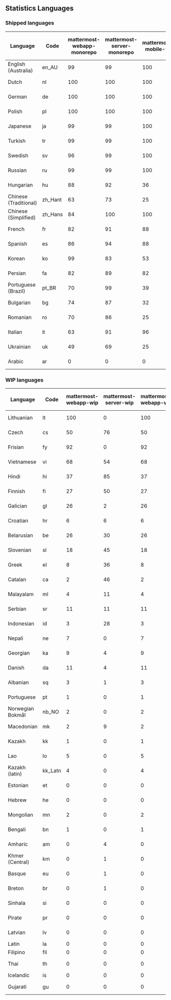 ## Statistics Languages ##
###  Shipped languages  ###
|Language|Code|mattermost-webapp-monorepo|mattermost-server-monorepo|mattermost-mobile-v2|mattermost-desktop|mattermost-boards-webapp-monorepo|mattermost-playbooks-webapp-monorepo|calls-webapp|Total|Last Modified|
|---|---|---|---|---|---|---|---|---|---|---|
|English (Australia)|en_AU| 99| 99| 100| 100| 100| 99| 0| 99|2023-06-10T04:29:02.394142Z|
|Dutch|nl| 100| 100| 100| 100| 100| 100| 100| 99|2023-06-12T08:23:11.021776Z|
|German|de| 100| 100| 100| 100| 100| 100| 100| 99|2023-06-12T07:33:32.438347Z|
|Polish|pl| 100| 100| 100| 100| 100| 100| 100| 99|2023-06-12T05:45:26.487099Z|
|Japanese|ja| 99| 99| 100| 100| 100| 100| 98| 99|2023-06-06T07:56:05.450770Z|
|Turkish|tr| 99| 99| 100| 100| 100| 100| 98| 98|2023-06-06T07:57:16.145648Z|
|Swedish|sv| 96| 99| 100| 95| 100| 100| 0| 98|2023-06-06T07:57:07.247194Z|
|Russian|ru| 99| 99| 100| 100| 100| 61| 0| 96|2023-06-06T15:13:45.080940Z|
|Hungarian|hu| 88| 92| 36| 94| 100| 81| 0| 87|2023-06-06T07:55:47.915429Z|
|Chinese (Traditional)|zh_Hant| 63| 73| 25| 0| 100| 2| 0| 84|2023-06-07T09:42:55.380260Z|
|Chinese (Simplified)|zh_Hans| 84| 100| 100| 100| 100| 27| 98| 82|2023-06-12T06:51:42.061014Z|
|French|fr| 82| 91| 88| 91| 98| 27| 50| 81|2023-06-09T02:32:52.863962Z|
|Spanish|es| 86| 94| 88| 93| 48| 0| 26| 81|2023-06-09T10:24:37.173489Z|
|Korean|ko| 99| 83| 53| 100| 100| 100| 1| 80|2023-06-06T07:56:13.801461Z|
|Persian|fa| 82| 89| 82| 94| 26| 1| 0| 76|2023-06-06T07:55:30.407745Z|
|Portuguese (Brazil)|pt_BR| 70| 99| 39| 47| 100| 0| 73| 75|2023-06-06T07:56:40.409823Z|
|Bulgarian|bg| 74| 87| 32| 0| 0| 0| 0| 74|2023-06-06T07:54:55.289308Z|
|Romanian|ro| 70| 86| 25| 0| 0| 0| 0| 70|2023-06-06T07:56:49.286129Z|
|Italian|it| 63| 91| 96| 22| 66| 0| 25| 70|2023-06-06T07:55:56.473678Z|
|Ukrainian|uk| 49| 69| 25| 75| 53| 0| 0| 53|2023-06-06T07:57:24.957805Z|
|Arabic|ar| 0| 0| 0| 43| 45| 0| 0| 4|2023-04-07T15:44:05.561803Z|
###  WIP languages  ###
|Language|Code|mattermost-webapp-wip|mattermost-server-wip|mattermost-webapp-wip|mattermost-desktop-wip|Total|Last Modified|
|---|---|---|---|---|---|---|--|
|Lithuanian|lt| 100| 0| 100| 100| 45|2023-04-20T18:20:36.422339Z|
|Czech|cs| 50| 76| 50| 100| 39|2023-06-06T08:13:18.754869Z|
|Frisian|fy| 92| 0| 92| 0| 38|2023-03-30T14:04:28.368728Z|
|Vietnamese|vi| 68| 54| 68| 8| 37|2023-06-08T02:07:55.188673Z|
|Hindi|hi| 37| 85| 37| 0| 30|2023-03-30T14:04:54.856447Z|
|Finnish|fi| 27| 50| 27| 0| 21|2023-03-30T14:04:14.936366Z|
|Galician|gl| 26| 2| 26| 0| 21|2023-02-16T10:53:47.791156Z|
|Croatian|hr| 6| 6| 6| 10| 17|2023-05-29T14:34:22.388149Z|
|Belarusian|be| 26| 30| 26| 9| 17|2023-03-30T14:03:09.873427Z|
|Slovenian|sl| 18| 45| 18| 0| 14|2023-04-06T20:14:58.767028Z|
|Greek|el| 8| 36| 8| 0| 13|2023-03-30T14:03:55.229463Z|
|Catalan|ca| 2| 46| 2| 0| 10|2023-02-22T22:19:51.633986Z|
|Malayalam|ml| 4| 11| 4| 0| 10|2023-04-07T16:10:53.056996Z|
|Serbian|sr| 11| 11| 11| 100| 8|2023-03-30T14:07:25.635161Z|
|Indonesian|id| 3| 28| 3| 0| 8|2023-01-20T12:30:26.132977Z|
|Nepali|ne| 7| 0| 7| 0| 7|2023-03-30T14:06:47.028356Z|
|Georgian|ka| 9| 4| 9| 0| 6|2023-04-10T20:31:24.828471Z|
|Danish|da| 11| 4| 11| 0| 5|2023-02-28T08:17:12.460986Z|
|Albanian|sq| 3| 1| 3| 0| 5|2023-03-30T14:07:18.996586Z|
|Portuguese|pt| 1| 0| 1| 100| 3|2023-05-26T13:13:24.949787Z|
|Norwegian Bokmål|nb_NO| 2| 0| 2| 0| 3|2023-04-07T15:44:19.938225Z|
|Macedonian|mk| 2| 9| 2| 29| 3|2023-05-05T04:29:07.020368Z|
|Kazakh|kk| 1| 0| 1| 0| 2|2023-01-20T12:30:28.434837Z|
|Lao|lo| 5| 0| 5| 0| 2|2023-01-28T03:29:57.636840Z|
|Kazakh (latin)|kk_Latn| 4| 0| 4| 0| 1|2023-01-09T16:04:40.142668Z|
|Estonian|et| 0| 0| 0| 0| 1|2022-06-16T11:17:55.844464Z|
|Hebrew|he| 0| 0| 0| 0| 1|2023-01-20T12:30:24.610278Z|
|Mongolian|mn| 2| 0| 2| 0| 1|2023-02-16T02:00:14.011643Z|
|Bengali|bn| 1| 0| 1| 0| 0|2022-06-18T00:07:36.707192Z|
|Amharic|am| 0| 4| 0| 0| 0|2020-07-04T19:22:35.416407Z|
|Khmer (Central)|km| 0| 1| 0| 0| 0|2022-05-06T14:27:58.323957Z|
|Basque|eu| 0| 1| 0| 0| 0|2021-06-22T14:46:44.626603Z|
|Breton|br| 0| 1| 0| 0| 0|2022-10-20T14:33:30.929526Z|
|Sinhala|si| 0| 0| 0| 0| 0|2022-10-24T11:26:43.423982Z|
|Pirate|pr| 0| 0| 0| 0| 0|2022-06-28T08:46:29.046651Z|
|Latvian|lv| 0| 0| 0| 0| 0|2022-12-17T23:24:22.390841Z|
|Latin|la| 0| 0| 0| 0| 0||
|Filipino|fil| 0| 0| 0| 0| 0||
|Thai|th| 0| 0| 0| 0| 0|2022-05-03T14:48:59.991556Z|
|Icelandic|is| 0| 0| 0| 0| 0||
|Gujarati|gu| 0| 0| 0| 0| 0|2021-09-27T12:12:04.194601Z|

